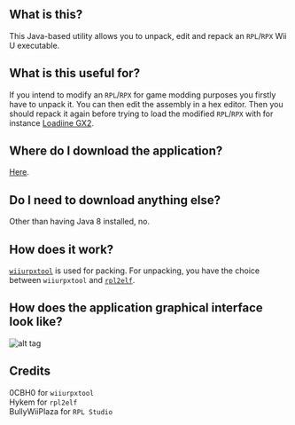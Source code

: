 ## What is this?
This Java-based utility allows you to unpack, edit and repack an `RPL`/`RPX` Wii U executable.

## What is this useful for?
If you intend to modify an `RPL`/`RPX` for game modding purposes you firstly have to unpack it. You can then edit the assembly in a hex editor. Then you should repack it again before trying to load the modified `RPL`/`RPX` with for instance [Loadiine GX2](https://github.com/dimok789/loadiine_gx2).

## Where do I download the application?
[Here](https://github.com/BullyWiiPlaza/RPL-Studio/blob/master/RPL%20Studio.jar?raw=true).

## Do I need to download anything else?
Other than having Java 8 installed, no.

## How does it work?
[`wiiurpxtool`](https://github.com/0CBH0/wiiurpxtool) is used for packing. For unpacking, you have the choice between `wiiurpxtool` and [`rpl2elf`](https://github.com/Relys/rpl2elf).

## How does the application graphical interface look like?
![alt tag](http://fs1.directupload.net/images/180721/psm9qvxz.png)

## Credits
0CBH0 for `wiiurpxtool`  
Hykem for `rpl2elf`  
BullyWiiPlaza for `RPL Studio`
